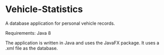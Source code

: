 # Vehicle-Statistics
A database application for personal vehicle records.

Requirements: Java 8

The application is written in Java and uses the JavaFX package.
It uses a .xml file as the database.
